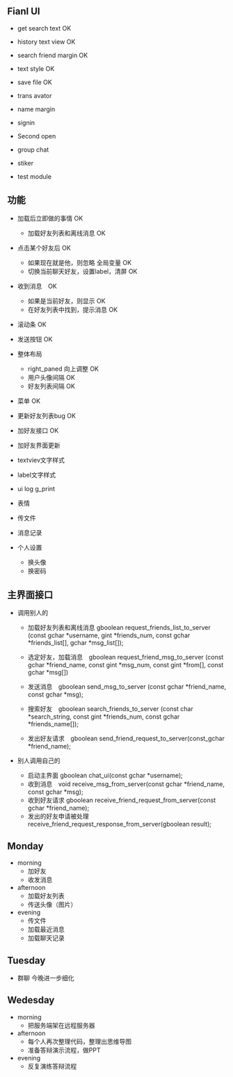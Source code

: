 ## Fianl UI

- get search text OK
- history text view OK
- search friend margin OK
- text style OK
- save file OK

- trans avator
- name margin
- signin
- Second open


- group chat
- stiker

- test module

## 功能

- 加载后立即做的事情 OK
    - 加载好友列表和离线消息 OK
- 点击某个好友后 OK
    - 如果现在就是他，则忽略 全局变量 OK
    - 切换当前聊天好友，设置label，清屏 OK
- 收到消息　OK
    - 如果是当前好友，则显示 OK
    - 在好友列表中找到，提示消息 OK
- 滚动条 OK
- 发送按钮 OK

- 整体布局
    - right_paned 向上调整 OK
    - 用户头像间隔 OK
    - 好友列表间隔 OK
- 菜单 OK

- 更新好友列表bug OK
- 加好友接口 OK
- 加好友界面更新


- textviev文字样式
- label文字样式

- ui log g_print

- 表情
- 传文件
- 消息记录
- 个人设置
    - 换头像
    - 换密码

## 主界面接口
- 调用别人的
    - 加载好友列表和离线消息 gboolean request_friends_list_to_server (const gchar *username, gint *friends_num, const gchar *friends_list[], gchar *msg_list[]);
    - 选定好友，加载消息　gboolean request_friend_msg_to_server (const gchar *friend_name, const gint *msg_num, const gint *from[], const gchar *msg[])
    - 发送消息　gboolean send_msg_to_server (const gchar *friend_name, const gchar *msg);

    - 搜索好友　gboolean search_friends_to_server (const char *search_string, const gint *friends_num, const gchar *friends_name[]);
    - 发出好友请求　gboolean send_friend_request_to_server(const_gchar *friend_name);

- 别人调用自己的
    - 启动主界面 gboolean chat_ui(const gchar *username);
    - 收到消息　void receive_msg_from_server(const gchar *friend_name, const gchar *msg);
    - 收到好友请求 gboolean receive_friend_request_from_server(const gchar *friend_name);
    - 发出的好友申请被处理 receive_friend_request_response_from_server(gboolean result);

## Monday

- morning
    - 加好友
    - 收发消息
- afternoon
    - 加载好友列表
    - 传送头像（图片）
- evening
    - 传文件
    - 加载最近消息
    - 加载聊天记录

## Tuesday

- 群聊 今晚进一步细化

## Wedesday

- morning
    - 把服务端架在远程服务器
- afternoon
    - 每个人再次整理代码，整理出思维导图
    - 准备答辩演示流程，做PPT
- evening
    - 反复演练答辩流程